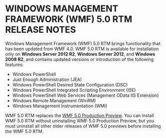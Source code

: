 # WINDOWS MANAGEMENT FRAMEWORK (WMF) 5.0 RTM RELEASE NOTES

Windows Management Framework (WMF) 5.0 RTM brings functionality that has been updated from WMF 4.0. WMF 5.0 RTM is available for installation only on **Windows Server 2012 R2**, **Windows Server 2012**, and **Windows 2008 R2**, and contains updated versions or introduction of the following features:

- Windows PowerShell
- Just Enough Administration (JEA)
- Windows PowerShell Desired State Configuration (DSC)
- Windows PowerShell Integrated Scripting Environment (ISE)
- Windows PowerShell Web Services (Management OData IIS Extension) 
- Windows Remote Management (WinRM)
- Windows Management Instrumentation (WMI) 

WMF 5.0 RTM replaces the [WMF 5.0 Production Preview](http://blogs.msdn.com/b/powershell/archive/2015/08/31/windows-management-framework-5-0-production-preview-is-now-available.aspx). You can install WMF 5.0 RTM without uninstalling WMF 5.0 Production Preview, but you must uninstall all other older releases of WMF 5.0 previews before installing the WMF 5.0 RTM.
